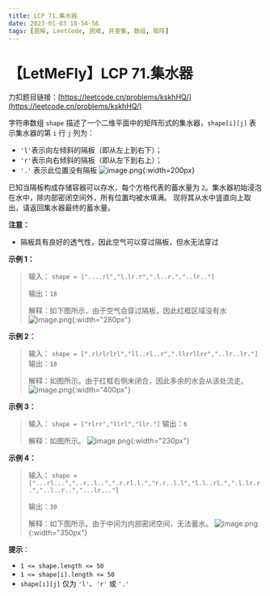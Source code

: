 ```yaml
---
title: LCP 71.集水器
date: 2023-01-03 18-54-56
tags: [题解, LeetCode, 困难, 并查集, 数组, 矩阵]
---
```


# 【LetMeFly】LCP 71.集水器

力扣题目链接：[https://leetcode.cn/problems/kskhHQ/](https://leetcode.cn/problems/kskhHQ/)

字符串数组 `shape` 描述了一个二维平面中的矩阵形式的集水器，`shape[i][j]` 表示集水器的第 `i` 行 `j` 列为：
- `'l'`表示向左倾斜的隔板（即从左上到右下）；
- `'r'`表示向右倾斜的隔板（即从左下到右上）；
- `'.'` 表示此位置没有隔板
![image.png](https://pic.leetcode-cn.com/1664424667-wMnPja-image.png){:width=200px}

已知当隔板构成存储容器可以存水，每个方格代表的蓄水量为 `2`。集水器初始浸泡在水中，除内部密闭空间外，所有位置均被水填满。
现将其从水中竖直向上取出，请返回集水器最终的蓄水量。

**注意：**
- 隔板具有良好的透气性，因此空气可以穿过隔板，但水无法穿过

**示例 1：**
> 输入：
> `shape = ["....rl","l.lr.r",".l..r.","..lr.."]`
>
> 输出：`18`
>
> 解释：如下图所示，由于空气会穿过隔板，因此红框区域没有水
![image.png](https://pic.leetcode-cn.com/1664436239-eyYxeP-image.png){:width="280px"}


**示例 2：**
> 输入：
> `shape = [".rlrlrlrl","ll..rl..r",".llrrllrr","..lr..lr."]`
> 输出：`18`
>
> 解释：如图所示。由于红框右侧未闭合，因此多余的水会从该处流走。
![image.png](https://pic.leetcode-cn.com/1664436082-SibVMv-image.png){:width="400px"}


**示例 3：**
> 输入：
> `shape = ["rlrr","llrl","llr."]`
> 输出：`6`
>
> 解释：如图所示。
![image.png](https://pic.leetcode-cn.com/1664424855-dwpUHO-image.png){:width="230px"}




**示例 4：**
> 输入：
> `shape = ["...rl...","..r..l..",".r.rl.l.","r.r..l.l","l.l..rl.",".l.lr.r.","..l..r..","...lr..."]`
>
> 输出：`30`
>
> 解释：如下图所示。由于中间为内部密闭空间，无法蓄水。
![image.png](https://pic.leetcode-cn.com/1664424894-mClEXh-image.png){:width="350px"}


**提示**：
- `1 <= shape.length <= 50`
- `1 <= shape[i].length <= 50`
- `shape[i][j]` 仅为 `'l'`、`'r'` 或 `'.'`


    